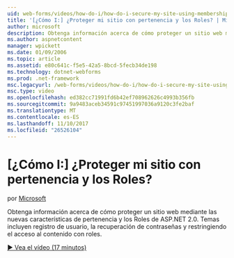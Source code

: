 ```yaml
---
uid: web-forms/videos/how-do-i/how-do-i-secure-my-site-using-membership-and-roles
title: '[¿Cómo I:] ¿Proteger mi sitio con pertenencia y los Roles? | Microsoft Docs'
author: microsoft
description: Obtenga información acerca de cómo proteger un sitio web mediante las nuevas características de pertenencia y los Roles de ASP.NET 2.0. Los temas incluyen registro de usuario, la recuperación de contraseña y restricti...
ms.author: aspnetcontent
manager: wpickett
ms.date: 01/09/2006
ms.topic: article
ms.assetid: e80c641c-f5e5-42a5-8bcd-5fecb34de198
ms.technology: dotnet-webforms
ms.prod: .net-framework
msc.legacyurl: /web-forms/videos/how-do-i/how-do-i-secure-my-site-using-membership-and-roles
msc.type: video
ms.openlocfilehash: ed382cc71991fd6b42ef708962626c4993b356fb
ms.sourcegitcommit: 9a9483aceb34591c97451997036a9120c3fe2baf
ms.translationtype: MT
ms.contentlocale: es-ES
ms.lasthandoff: 11/10/2017
ms.locfileid: "26526104"
---
```

<a name="how-do-i-secure-my-site-using-membership-and-roles"></a>[¿Cómo I:] ¿Proteger mi sitio con pertenencia y los Roles?
====================
por [Microsoft](https://github.com/microsoft)

Obtenga información acerca de cómo proteger un sitio web mediante las nuevas características de pertenencia y los Roles de ASP.NET 2.0. Temas incluyen registro de usuario, la recuperación de contraseñas y restringiendo el acceso al contenido con roles.

[&#9654; Vea el vídeo (17 minutos)](https://channel9.msdn.com/Blogs/ASP-NET-Site-Videos/how-do-i-secure-my-site-using-membership-and-roles)
